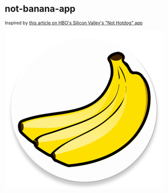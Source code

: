 # not-banana-app

Inspired by [this article on HBO's Silicon Valley's "Not Hotdog" app](https://medium.com/@timanglade/how-hbos-silicon-valley-built-not-hotdog-with-mobile-tensorflow-keras-react-native-ef03260747f3)

![Icon](https://raw.githubusercontent.com/alexdennis/not-banana-app/master/app/src/main/ic_launcher_round-web.png)
